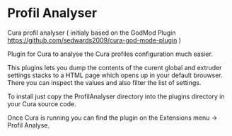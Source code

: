# Profil Analyser
Cura profil analyser ( initialy based on the GodMod Plugin https://github.com/sedwards2009/cura-god-mode-plugin )

Plugin for Cura to analyse the Cura profiles configuration much easier.

This plugins lets you dump the contents of the curent global and extruder settings stacks to a HTML page which opens up in your default brouwser. There you can inspect the values and also filter the list of settings.

To install just copy the ProfilAnalyser directory into the plugins directory in your Cura source code.

Once Cura is running you can find the plugin on the Extensions menu -> Profil Analyse.
